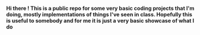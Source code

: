 #### Hi there ! This is a public repo for some very basic coding projects that I'm doing, mostly implementations of things I've seen in class. Hopefully this is useful to somebody and for me it is just a very basic showcase of what I do 
